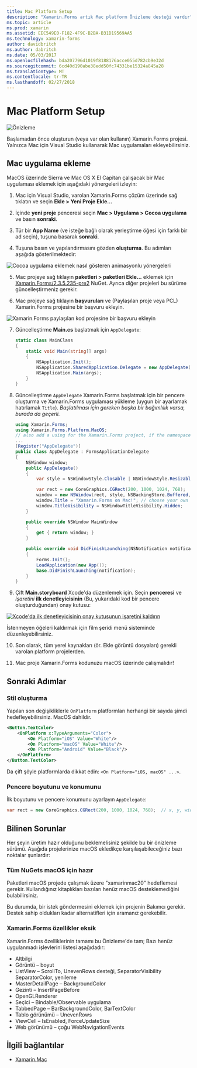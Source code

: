 ```yaml
---
title: Mac Platform Setup
description: "Xamarin.Forms artık Mac platform Önizleme desteği vardır"
ms.topic: article
ms.prod: xamarin
ms.assetid: EEC549E0-F182-4F9C-B2BA-B31D19569AA5
ms.technology: xamarin-forms
author: davidbritch
ms.author: dabritch
ms.date: 05/03/2017
ms.openlocfilehash: bda207796d1019f8188176acce055d782cb9e32d
ms.sourcegitcommit: 6cd40d190abe38edd50fc74331be15324a845a28
ms.translationtype: MT
ms.contentlocale: tr-TR
ms.lasthandoff: 02/27/2018
---
```

# <a name="mac-platform-setup"></a>Mac Platform Setup

![Önizleme](~/media/shared/preview.png)

Başlamadan önce oluşturun (veya var olan kullanın) Xamarin.Forms projesi.
Yalnızca Mac için Visual Studio kullanarak Mac uygulamaları ekleyebilirsiniz.

## <a name="adding-a-mac-app"></a>Mac uygulama ekleme

MacOS üzerinde Sierra ve Mac OS X El Capitan çalışacak bir Mac uygulaması eklemek için aşağıdaki yönergeleri izleyin:

1. Mac için Visual Studio, varolan Xamarin.Forms çözüm üzerinde sağ tıklatın ve seçin **Ekle > Yeni Proje Ekle...**

2. İçinde **yeni proje** penceresi seçin **Mac > Uygulama > Cocoa uygulama** ve basın **sonraki**.

3. Tür bir **App Name** (ve isteğe bağlı olarak yerleştirme öğesi için farklı bir ad seçin), tuşuna basarak **sonraki**.

4. Tuşuna basın ve yapılandırmasını gözden **oluşturma**. Bu adımları aşağıda gösterilmektedir:

  ![Cocoa uygulama eklemek nasıl gösteren animasyonlu yönergeleri](mac-images/add-macos-proj.gif)

5. Mac projeye sağ tıklayın **paketleri > paketleri Ekle...**  eklemek için [Xamarin.Forms/2.3.5.235-pre2](https://www.nuget.org/packages/Xamarin.Forms/2.3.5.235-pre2) NuGet. Ayrıca diğer projeleri bu sürüme güncelleştirmeniz gerekir.

6. Mac projeye sağ tıklayın **başvuruları** ve (Paylaşılan proje veya PCL) Xamarin.Forms projesine bir başvuru ekleyin.

  ![Xamarin.Forms paylaşılan kod projesine bir başvuru ekleyin](mac-images/references-sml.png)

7. Güncelleştirme **Main.cs** başlatmak için `AppDelegate`:

    ```csharp
    static class MainClass
    {
        static void Main(string[] args)
        {
            NSApplication.Init();
            NSApplication.SharedApplication.Delegate = new AppDelegate(); // add this line
            NSApplication.Main(args);
        }
    }
    ```

8. Güncelleştirme `AppDelegate` Xamarin.Forms başlatmak için bir pencere oluşturma ve Xamarin.Forms uygulaması yükleme (uygun bir ayarlamak hatırlamak `Title`). _Başlatılması için gereken başka bir bağımlılık varsa, burada da geçerli._

    ```csharp
    using Xamarin.Forms;
    using Xamarin.Forms.Platform.MacOS;
    // also add a using for the Xamarin.Forms project, if the namespace is different to this file
    ...
    [Register("AppDelegate")]
    public class AppDelegate : FormsApplicationDelegate
    {
        NSWindow window;
        public AppDelegate()
        {
            var style = NSWindowStyle.Closable | NSWindowStyle.Resizable | NSWindowStyle.Titled;

            var rect = new CoreGraphics.CGRect(200, 1000, 1024, 768);
            window = new NSWindow(rect, style, NSBackingStore.Buffered, false);
            window.Title = "Xamarin.Forms on Mac!"; // choose your own Title here
            window.TitleVisibility = NSWindowTitleVisibility.Hidden;
        }

        public override NSWindow MainWindow
        {
            get { return window; }
        }

        public override void DidFinishLaunching(NSNotification notification)
        {
            Forms.Init();
            LoadApplication(new App());
            base.DidFinishLaunching(notification);
        }
    }
    ```

9. Çift **Main.storyboard** Xcode'da düzenlemek için. Seçin **penceresi** ve _işaretini_ **ilk denetleyicisinin** (Bu, yukarıdaki kod bir pencere oluşturduğundan) onay kutusu:

  [ ![Xcode'da ilk denetleyicisinin onay kutusunun işaretini kaldırın](mac-images/xcode-init-controller-sml.png)](mac-images/xcode-init-controller.png)

  İstenmeyen öğeleri kaldırmak için film şeridi menü sisteminde düzenleyebilirsiniz.

10. Son olarak, tüm yerel kaynakları (ör. Ekle görüntü dosyaları) gerekli varolan platform projelerden.

11. Mac proje Xamarin.Forms kodunuzu macOS üzerinde çalışmalıdır!

## <a name="next-steps"></a>Sonraki Adımlar

### <a name="styling"></a>Stil oluşturma

Yapılan son değişikliklerle `OnPlatform` platformları herhangi bir sayıda şimdi hedefleyebilirsiniz. MacOS dahildir.

```xml
<Button.TextColor>
    <OnPlatform x:TypeArguments="Color">
        <On Platform="iOS" Value="White"/>
        <On Platform="macOS" Value="White"/>
        <On Platform="Android" Value="Black"/>
    </OnPlatform>
</Button.TextColor>
```

Da çift şöyle platformlarda dikkat edin: `<On Platform="iOS, macOS" ...>`.

### <a name="window-size-and-position"></a>Pencere boyutunu ve konumunu

İlk boyutunu ve pencere konumunu ayarlayın `AppDelegate`:

```csharp
var rect = new CoreGraphics.CGRect(200, 1000, 1024, 768);  // x, y, width, height
```

## <a name="known-issues"></a>Bilinen Sorunlar

Her şeyin üretim hazır olduğunu beklemelisiniz şekilde bu bir önizleme sürümü. Aşağıda projelerinize macOS ekledikçe karşılaşabileceğiniz bazı noktalar şunlardır:

### <a name="not-all-nugets-are-ready-for-macos"></a>Tüm NuGets macOS için hazır

Paketleri macOS projede çalışmak üzere "xamarinmac20" hedeflemesi gerekir. Kullandığınız kitaplıkları bazıları henüz macOS desteklemediğini bulabilirsiniz.

Bu durumda, bir istek göndermesini eklemek için projenin Bakımcı gerekir. Destek sahip oldukları kadar alternatifleri için aramanız gerekebilir.

### <a name="missing-xamarinforms-features"></a>Xamarin.Forms özellikler eksik

Xamarin.Forms özelliklerinin tamamı bu Önizleme'de tam; Bazı henüz uygulanmadı işlevlerini listesi aşağıdadır:

* Altbilgi
* Görüntü – boyut
* ListView – ScrollTo, UnevenRows desteği, SeparatorVisibility SeparatorColor, yenileme
* MasterDetailPage – BackgroundColor
* Gezinti – InsertPageBefore
* OpenGLRenderer
* Seçici – Bindable/Observable uygulama
* TabbedPage – BarBackgroundColor, BarTextColor
* Tablo görünümü – UnevenRows
* ViewCell – IsEnabled, ForceUpdateSize
* Web görünümü – çoğu WebNavigationEvents


## <a name="related-links"></a>İlgili bağlantılar

- [Xamarin.Mac](~/mac/index.yml)
